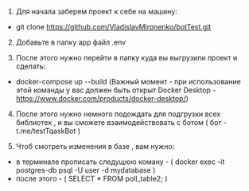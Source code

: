 1. Для начала заберем проект к себе на машину:
 - git clone https://github.com/VladislavMironenko/botTest.git 

2. Добавьте в папку app файл .env

3. После этого нужно перейти в папку куда вы выгрузили проект и сделать:
 - docker-compose up --build  (Важный момент - при использование этой команды у вас должен быть открыт Docker Desktop - https://www.docker.com/products/docker-desktop/)

4. После этого нужно немного подождать для подгрузки всех библиотек , и вы сможете взаимодействовать с ботом ( бот - t.me/testTqaskBot )

5. Чтоб смотреть изменения в базе , вам нужно:
 - в терминале прописать следущюю коману - ( docker exec -it postgres-db psql -U user -d mydatabase )
 - после этого - ( SELECT * FROM poll_table2; )
